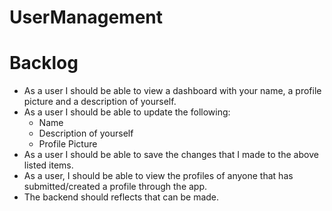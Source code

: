 # UserManagement

# Backlog

- As a user I should be able to view a dashboard with your name, a profile picture and a description of yourself.
- As a user I should be able to update the following:
  - Name
  - Description of yourself
  - Profile Picture
- As a user I should be able to save the changes that I made to the above listed items.
- As a user, I should be able to view the profiles of anyone that has submitted/created a profile through the app.
- The backend should reflects that can be made.
